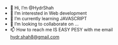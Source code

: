 - 👋 Hi, I’m @HydrShah
- 👀 I’m interested in Web development 
- 🌱 I’m currently learning JAVASCRIPT
- 💞️ I’m looking to collaborate on ...
- 📫 How to reach me IS EASY PESY with me email hydr.shah8@gmail.com

<!---
HydrShah/HydrShah is a ✨ special ✨ repository because its `README.md` (this file) appears on your GitHub profile.
You can click the Preview link to take a look at your changes.
--->

